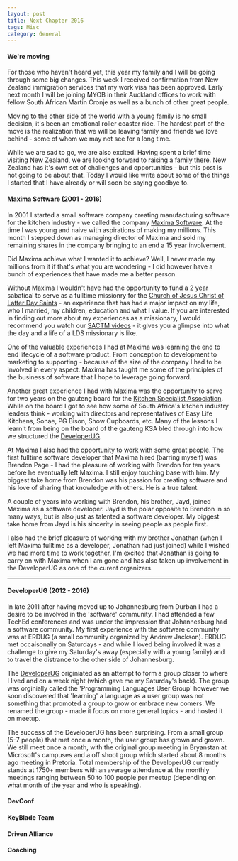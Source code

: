 ```yaml
---
layout: post
title: Next Chapter 2016
tags: Misc
category: General
---
```

#### We're moving ####

For those who haven't heard yet, this year my family and I will be going through some big changes. This week I received confirmation from New Zealand immigration services that my work visa has been approved. Early next month I will be joining MYOB in their Auckland offices to work with fellow South African Martin Cronje as well as a bunch of other great people.

Moving to the other side of the world with a young family is no small decision, it's been an emotional roller coaster ride. The hardest part of the move is the realization that we will be leaving family and friends we love behind - some of whom we may not see for a long time.  

While we are sad to go, we are also excited. Having spent a brief time visiting New Zealand, we are looking forward to raising a family there. New Zealand has it's own set of challenges and opportunities - but this post is not going to be about that. Today I would like write about some of the things I started that I have already or will soon be saying goodbye to. 

#### Maxima Software (2001 - 2016) ####

In 2001 I started a small software company creating manufacturing software for the kitchen industry - we called the company [Maxima Software](http://www.maximasoftware.co.za/). At the time I was young and naive with aspirations of making my millions. This month I stepped down as managing director of Maxima and sold my remaining shares in the company bringing to an end a 15 year involvement. 

Did Maxima achieve what I wanted it to achieve? Well, I never made my millions from it if that's what you are wondering - I did however have a bunch of experiences that have made me a better person. 

Without Maxima I wouldn't have had the opportunity to fund a 2 year sabatical to serve as a fulltime missionry for the [Church of Jesus Christ of Latter Day Saints](https://www.lds.org) - an experience that has had a major impact on my life, who I married, my children, education and what I value. If you are interested in finding out more about my experiences as a missionary, I would recommend you watch our [SACTM videos](https://www.youtube.com/playlist?list=PLlplFqcQps0kZ9VmvGtDHRRkPXObGbQyq) - it gives you a glimpse into what the day and a life of a LDS missionary is like.  

One of the valuable experiences I had at Maxima was learning the end to end lifecycle of a software product. From conception to development to marketing to supporting - because of the size of the company I had to be involved in every aspect. Maxima has taught me some of the principles of the business of software that I hope to leverage going forward.

Another great experience I had with Maxima was the opportunity to serve for two years on the gauteng board for the [Kitchen Specialist Association](http://www.ksa.co.za/). While on the board I got to see how some of South Africa's kitchen industry leaders think - working with directors and representatives of Easy Life Kitchens, Sonae, PG Bison, Show Cupboards, etc. Many of the lessons I learn't from being on the board of the gauteng KSA bled through into how we structured the [DeveloperUG](www.developerug.org.za).

At Maxima I also had the opportunity to work with some great people. The first fulltime software developer that Maxima hired (barring myself) was Brendon Page - I had the pleasure of working with Brendon for ten years before he eventually left Maxima. I still enjoy touching base with him. My biggest take home from Brendon was his passion for creating software and his love of sharing that knowledge with others. He is a true talent.

A couple of years into working with Brendon, his brother, Jayd, joined Maxima as a software developer. Jayd is the polar opposite to Brendon in so many ways, but is also just as talented a software developer. My biggest take home from Jayd is his sincerity in seeing people as people first. 

I also had the brief pleasure of working with my brother Jonathan (when I left Maxima fulltime as a developer, Jonathan had just joined) while I wished we had more time to work together, I'm excited that Jonathan is going to carry on with Maxima when I am gone and has also taken up involvement in the DeveloperUG as one of the curent organizers.

--------------------------------------------------------------------------------

#### DeveloperUG (2012 - 2016) ####

In late 2011 after having moved up to Johannesburg from Durban I had a desire to be involved in the 'software' community. I had attended a few TechEd conferences and was under the impression that Johannesburg had a software community. My first experience with the software community was at ERDUG (a small community organized by Andrew Jackson). ERDUG met occaisonally on Saturdays - and while I loved being involved it was a challenge to give my Saturday's away (especially with a young family) and to travel the distrance to the other side of Johannesburg.

The [DeveloperUG](http://www.DeveloperUG.org.za) originiated as an attempt to form a group closer to where I lived and on a week night (which gave me my Saturday's back). The group was orginially called the 'Programming Languages User Group' however we soon discovered that 'learning' a language as a user group was not something that promoted a group to grow or embrace new comers. We renamed the group - made it focus on more general topics - and hosted it on meetup.

The success of the DeveloperUG has been surprising. From a small group (5-7 people) that met once a month, the user group has grown and grown. We still meet once a month, with the original group meeting in Bryanstan at Microsoft's campuses and a off shoot group which started about 8 months ago meeting in Pretoria. Total membership of the DeveloperUG currently stands at 1750+ members with an average attendance at the monthly meetings ranging between 50 to 100 people per meetup (depending on what month of the year and who is speaking).

#### DevConf ####


#### KeyBlade Team ####

#### Driven Alliance ####


#### Coaching ####
